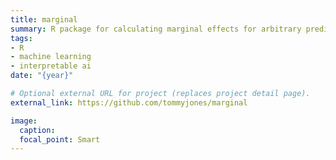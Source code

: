 ```yaml
---
title: marginal
summary: R package for calculating marginal effects for arbitrary prediction models.
tags:
- R
- machine learning
- interpretable ai
date: "{year}"

# Optional external URL for project (replaces project detail page).
external_link: https://github.com/tommyjones/marginal

image:
  caption: 
  focal_point: Smart
---
```

